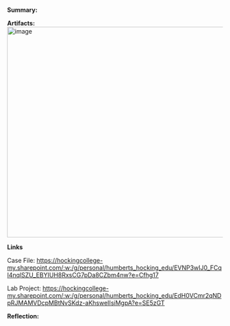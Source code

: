 **Summary:**


**Artifacts:**
<img width="975" height="491" alt="image" src="https://github.com/user-attachments/assets/65f955b6-2967-4cbf-b638-868015a6bb0e" />

**Links**

Case File: https://hockingcollege-my.sharepoint.com/:w:/g/personal/humberts_hocking_edu/EVNP3wIJ0_FCqI4nqlSZU_EBYIUH8RxsCG7pDa8CZbm4nw?e=Cfhg17

Lab Project: https://hockingcollege-my.sharepoint.com/:w:/g/personal/humberts_hocking_edu/EdH0VCmr2qNDpRJMAMVDcpMBtNvSKdz-aKhsweIIsiMgpA?e=SE5zGT

**Reflection:**
